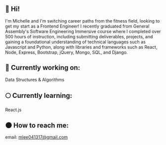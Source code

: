 ## 👼 Hi! 

I'm Michelle and I'm switching career paths from the fitness field, looking to get my start as a Frontend Engineer! I recently graduated from General Assembly's Software Engineering Immersive course where I completed over 500 hours of instruction, including submitting deliverables, projects, and gaining a foundational understanding of technical languages such as Javascript and Python, along with libraries and frameworks such as React, Node, Express, Bootstrap, jQuery, Mongo, SQL, and Django. 

## 🌙 Currently working on:
Data Structures & Algorithms

## 🌕 Currently learning:
React.js

## 🌑 How to reach me:
email: mlee041317@gmail.com
